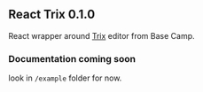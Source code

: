 ## React Trix 0.1.0

React wrapper around [Trix](https://github.com/basecamp/trix) editor from Base Camp.

### Documentation coming soon

look in `/example` folder for now.